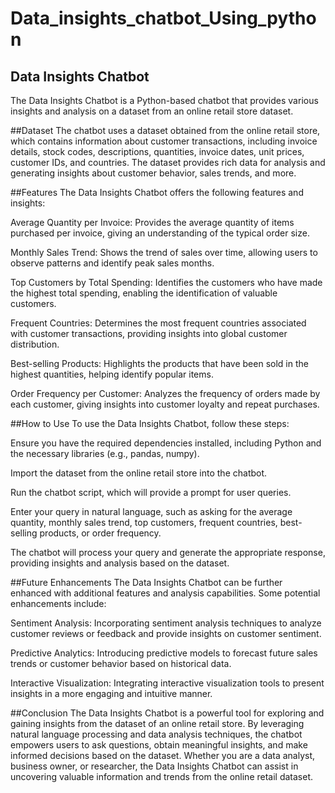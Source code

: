 # Data_insights_chatbot_Using_python

## Data Insights Chatbot
The Data Insights Chatbot is a Python-based chatbot that provides various insights and analysis on a dataset from an online retail store dataset.

##Dataset
The chatbot uses a dataset obtained from the online retail store, which contains information about customer transactions, including invoice details, stock codes, descriptions, quantities, invoice dates, unit prices, customer IDs, and countries. The dataset provides rich data for analysis and generating insights about customer behavior, sales trends, and more.

##Features
The Data Insights Chatbot offers the following features and insights:

Average Quantity per Invoice: Provides the average quantity of items purchased per invoice, giving an understanding of the typical order size.

Monthly Sales Trend: Shows the trend of sales over time, allowing users to observe patterns and identify peak sales months.

Top Customers by Total Spending: Identifies the customers who have made the highest total spending, enabling the identification of valuable customers.

Frequent Countries: Determines the most frequent countries associated with customer transactions, providing insights into global customer distribution.

Best-selling Products: Highlights the products that have been sold in the highest quantities, helping identify popular items.

Order Frequency per Customer: Analyzes the frequency of orders made by each customer, giving insights into customer loyalty and repeat purchases.

##How to Use
To use the Data Insights Chatbot, follow these steps:

Ensure you have the required dependencies installed, including Python and the necessary libraries (e.g., pandas, numpy).

Import the dataset from the online retail store into the chatbot.

Run the chatbot script, which will provide a prompt for user queries.

Enter your query in natural language, such as asking for the average quantity, monthly sales trend, top customers, frequent countries, best-selling products, or order frequency.

The chatbot will process your query and generate the appropriate response, providing insights and analysis based on the dataset.

##Future Enhancements
The Data Insights Chatbot can be further enhanced with additional features and analysis capabilities. Some potential enhancements include:

Sentiment Analysis: Incorporating sentiment analysis techniques to analyze customer reviews or feedback and provide insights on customer sentiment.

Predictive Analytics: Introducing predictive models to forecast future sales trends or customer behavior based on historical data.

Interactive Visualization: Integrating interactive visualization tools to present insights in a more engaging and intuitive manner.

##Conclusion
The Data Insights Chatbot is a powerful tool for exploring and gaining insights from the dataset of an online retail store. By leveraging natural language processing and data analysis techniques, the chatbot empowers users to ask questions, obtain meaningful insights, and make informed decisions based on the dataset. Whether you are a data analyst, business owner, or researcher, the Data Insights Chatbot can assist in uncovering valuable information and trends from the online retail dataset.






